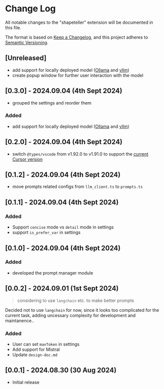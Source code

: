 # Change Log

All notable changes to the "shapeteller" extension will be documented in this file.

The format is based on [Keep a Changelog](https://keepachangelog.com/en/1.1.0/),
and this project adheres to [Semantic Versioning](https://semver.org/spec/v2.0.0.html).


## [Unreleased]

- add support for locally deployed model ([Ollama](https://github.com/ollama/ollama) and [vllm](https://github.com/vllm-project/vllm))
- create popup window for further user interaction with the model


## [0.3.0] - 2024.09.04 (4th Sept 2024)

- grouped the settings and reorder them

### Added
- add support for locally deployed model ([Ollama](https://github.com/ollama/ollama) and [vllm](https://github.com/vllm-project/vllm))


## [0.2.0] - 2024.09.04 (4th Sept 2024)

- switch `@types/vscode` from v1.92.0 to v1.91.0 to support the [current Cursor version](https://www.cursor.com/)

## [0.1.2] - 2024.09.04 (4th Sept 2024)

- move prompts related configs from `llm_client.ts` to `prompts.ts`

## [0.1.1] - 2024.09.04 (4th Sept 2024)

### Added
- Support `concise` mode vs `detail` mode in settings
- support `is_prefer_var` in settings


## [0.1.0] - 2024.09.04 (4th Sept 2024)

### Added
- developed the prompt manager module



## [0.0.2] - 2024.09.01 (1st Sept 2024)

> considering to use `langchain` etc. to make better prompts

Decided not to use `langchain` for now, since it looks too complicated for the current task, adding uncessary complexity for development and maintanence..


### Added

- User can set `maxToken` in settings
- Add support for Mistral
- Update `design-doc.md`


## [0.0.1] - 2024.08.30 (30 Aug 2024)

- Initial release